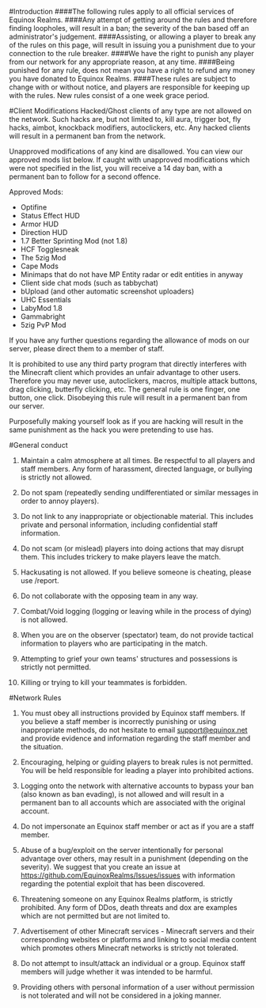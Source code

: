#Introduction
####The following rules apply to all official services of Equinox Realms.
####Any attempt of getting around the rules and therefore finding loopholes, will result in a ban; the severity of the ban based off an administrator's judgement.
####Assisting, or allowing a player to break any of the rules on this page, will result in issuing you a punishment due to your connection to the rule breaker.
####We have the right to punish any player from our network for any appropriate reason, at any time.
####Being punished for any rule, does not mean you have a right to refund any money you have donated to Equinox Realms. 
####These rules are subject to change with or without notice, and players are responsible for keeping up with the rules. New rules consist of a one week grace period.

#Client Modifications
Hacked/Ghost clients of any type are not allowed on the network. Such hacks are, but not limited to, kill aura, trigger bot, fly hacks, aimbot, knockback modifiers, autoclickers, etc. Any hacked clients will result in a permanent ban from the network.

Unapproved modifications of any kind are disallowed. You can view our approved mods list below. If caught with unapproved modifications which were not specified in the list, you will receive a 14 day ban, with a permanent ban to follow for a second offence.

Approved Mods:

- Optifine
- Status Effect HUD
- Armor HUD
- Direction HUD
- 1.7 Better Sprinting Mod (not 1.8)
- HCF Togglesneak
- The 5zig Mod
- Cape Mods
- Minimaps that do not have MP Entity radar or edit entities in anyway
- Client side chat mods (such as tabbychat)
- bUpload (and other automatic screenshot uploaders)
- UHC Essentials
- LabyMod 1.8
- Gammabright
- 5zig PvP Mod

If you have any further questions regarding the allowance of mods on our server, please direct them to a member of staff.

It is prohibited to use any third party program that directly interferes with the Minecraft client which provides an unfair advantage to other users. Therefore you may never use, autoclickers, macros, multiple attack buttons, drag clicking, butterfly clicking, etc. The general rule is one finger, one button, one click. Disobeying this rule will result in a permanent ban from our server.

Purposefully making yourself look as if you are hacking will result in the same punishment as the hack you were pretending to use has.

#General conduct

1) Maintain a calm atmosphere at all times. Be respectful to all players and staff members. Any form of harassment, directed language, or bullying is strictly not allowed. 

2) Do not spam (repeatedly sending undifferentiated or similar messages in order to annoy players).

3) Do not link to any inappropriate or objectionable material. This includes private and personal information, including confidential staff information.

4) Do not scam (or mislead) players into doing actions that may disrupt them. This includes trickery to make players leave the match.

5) Hackusating is not allowed. If you believe someone is cheating, please use /report.

6) Do not collaborate with the opposing team in any way.

7) Combat/Void logging (logging or leaving while in the process of dying) is not allowed.

8) When you are on the observer (spectator) team, do not provide tactical information to players who are participating in the match. 

9) Attempting to grief your own teams' structures and possessions is strictly not permitted.

10) Killing or trying to kill your teammates is forbidden. 





#Network Rules

1) You must obey all instructions provided by Equinox staff members. If you believe a staff member is incorrectly punishing or using inappropriate methods, do not hesitate to email support@equinox.net and provide evidence and information regarding the staff member and the situation.

2) Encouraging, helping or guiding players to break rules is not permitted. You will be held responsible for leading a player into prohibited actions.

3) Logging onto the network with alternative accounts to bypass your ban (also known as ban evading), is not allowed and will result in a permanent ban to all accounts which are associated with the original account. 

4) Do not impersonate an Equinox staff member or act as if you are a staff member.

5) Abuse of a bug/exploit on the server intentionally for personal advantage over others, may result in a punishment (depending on the severity). We suggest that you create an issue at https://github.com/EquinoxRealms/Issues/issues with information regarding the potential exploit that has been discovered. 

6) Threatening someone on any Equinox Realms platform, is strictly prohibited. Any form of DDos, death threats and dox are examples which are not permitted but are not limited to. 

7) Advertisement of other Minecraft services - Minecraft servers and their corresponding websites or platforms and linking to social media content which promotes others Minecraft networks is strictly not tolerated.

8) Do not attempt to insult/attack an individual or a group. Equinox staff members will judge whether it was intended to be harmful.

9) Providing others with personal information of a user without permission is not tolerated and will not be considered in a joking manner.




